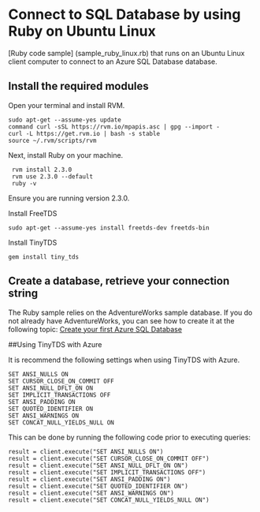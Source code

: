 # Connect to SQL Database by using Ruby on Ubuntu Linux

[Ruby code sample] (sample_ruby_linux.rb) that runs on an Ubuntu Linux client computer to connect to an Azure SQL Database database.

## Install the required modules

Open your terminal and install RVM. 

    sudo apt-get --assume-yes update
    command curl -sSL https://rvm.io/mpapis.asc | gpg --import -
    curl -L https://get.rvm.io | bash -s stable
    source ~/.rvm/scripts/rvm

Next, install Ruby on your machine.

     rvm install 2.3.0
     rvm use 2.3.0 --default
     ruby -v

Ensure you are running version 2.3.0. 

Install FreeTDS

    sudo apt-get --assume-yes install freetds-dev freetds-bin

Install TinyTDS

    gem install tiny_tds

## Create a database, retrieve your connection string

The Ruby sample relies on the AdventureWorks sample database. If you do not already have AdventureWorks, you can see how to create it at the following topic: [Create your first Azure SQL Database](http://azure.microsoft.com/documentation/articles/sql-database-get-started/)

##Using TinyTDS with Azure

It is recommend the following settings when using TinyTDS with Azure.

	SET ANSI_NULLS ON
	SET CURSOR_CLOSE_ON_COMMIT OFF
	SET ANSI_NULL_DFLT_ON ON
	SET IMPLICIT_TRANSACTIONS OFF
	SET ANSI_PADDING ON
	SET QUOTED_IDENTIFIER ON
	SET ANSI_WARNINGS ON
	SET CONCAT_NULL_YIELDS_NULL ON

This can be done by running the following code prior to executing queries:

	result = client.execute("SET ANSI_NULLS ON")
	result = client.execute("SET CURSOR_CLOSE_ON_COMMIT OFF")
	result = client.execute("SET ANSI_NULL_DFLT_ON ON")
	result = client.execute("SET IMPLICIT_TRANSACTIONS OFF")
	result = client.execute("SET ANSI_PADDING ON")
	result = client.execute("SET QUOTED_IDENTIFIER ON")
	result = client.execute("SET ANSI_WARNINGS ON")
	result = client.execute("SET CONCAT_NULL_YIELDS_NULL ON")

